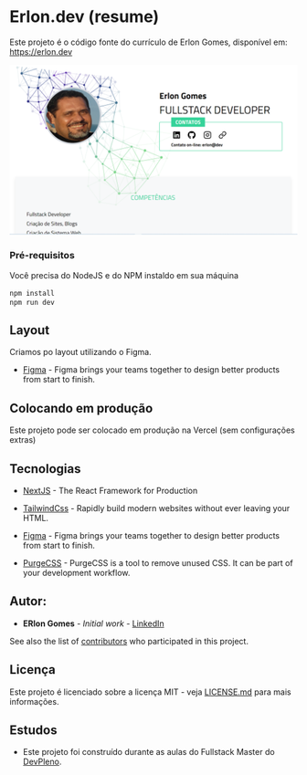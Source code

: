 # Erlon.dev (resume)

Este projeto é o código fonte do currículo de Erlon Gomes, disponível em: https://erlon.dev

![Preview](https://github.com/erlonlon/erlon-resume/blob/master/site.PNG?raw=true)



### Pré-requisitos

Você precisa do NodeJS e do NPM instaldo em sua máquina

```
npm install
npm run dev
```
## Layout

Criamos po layout utilizando o Figma.
* [Figma](https://www.figma.com/) - Figma brings your teams together to design better products from start to finish.



## Colocando em produção

Este projeto pode ser colocado em produção na Vercel (sem configurações extras)

## Tecnologias

* [NextJS](https://nextjs.org/) - The React Framework for Production
* [TailwindCss](https://tailwindcss.com/) - Rapidly build modern websites without ever leaving your HTML.
* [Figma](https://www.figma.com/) - Figma brings your teams together to design better products from start to finish.

* [PurgeCSS](https://purgecss.com/) - PurgeCSS is a tool to remove unused CSS. It can be part of your development workflow.

## Autor:

* **ERlon Gomes** - *Initial work* - [LinkedIn](https://www.linkedin.com/in/erloncarlos/)

See also the list of [contributors](https://github.com/your/project/contributors) who participated in this project.

## Licença

Este projeto é licenciado sobre a licença MIT - veja  [LICENSE.md](LICENSE.md) para mais informações.

## Estudos

* Este projeto foi construído durante as aulas do Fullstack Master do [DevPleno](https://devpleno.com).


